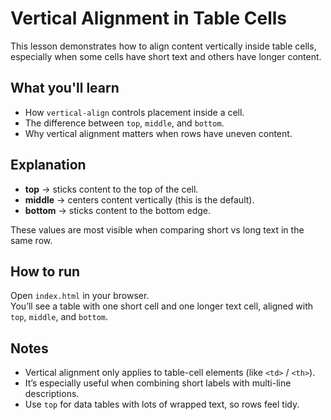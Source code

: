 # Vertical Alignment in Table Cells

This lesson demonstrates how to align content vertically inside table cells,
especially when some cells have short text and others have longer content.

## What you'll learn

- How `vertical-align` controls placement inside a cell.
- The difference between `top`, `middle`, and `bottom`.
- Why vertical alignment matters when rows have uneven content.

## Explanation

- **top** → sticks content to the top of the cell.
- **middle** → centers content vertically (this is the default).
- **bottom** → sticks content to the bottom edge.

These values are most visible when comparing short vs long text in the same row.

## How to run

Open `index.html` in your browser.  
You’ll see a table with one short cell and one longer text cell, aligned with
`top`, `middle`, and `bottom`.

## Notes

- Vertical alignment only applies to table-cell elements (like `<td>` / `<th>`).
- It’s especially useful when combining short labels with multi-line descriptions.
- Use `top` for data tables with lots of wrapped text, so rows feel tidy.
